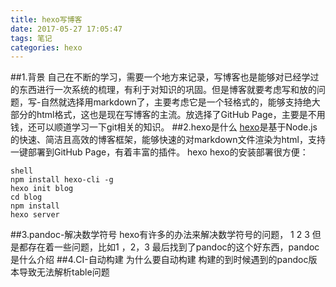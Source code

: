 ```yaml
---
title: hexo写博客
date: 2017-05-27 17:05:47
tags: 笔记
categories: hexo
---
```

##1.背景
自己在不断的学习，需要一个地方来记录，写博客也是能够对已经学过的东西进行一次系统的梳理，有利于对知识的巩固。但是博客就要考虑写和放的问题，写-自然就选择用markdown了，主要考虑它是一个轻格式的，能够支持绝大部分的html格式，这也是现在写博客的主流。放选择了GitHub Page，主要是不用钱，还可以顺道学习一下git相关的知识。
##2.hexo是什么
[hexo](https://hexo.io/zh-cn/)是基于Node.js的快速、简洁且高效的博客框架，能够快速的对markdown文件渲染为html，支持一键部署到GitHub Page，有着丰富的插件。
hexo
hexo的安装部署很方便：
```shell
shell
npm install hexo-cli -g
hexo init blog
cd blog
npm install
hexo server
```
##3.pandoc-解决数学符号
hexo有许多的办法来解决数学符号的问题，
1
2
3
但是都存在着一些问题，比如1 ，2，3
最后找到了pandoc的这个好东西，pandoc是什么介绍
##4.CI-自动构建
为什么要自动构建
构建的到时候遇到的pandoc版本导致无法解析table问题